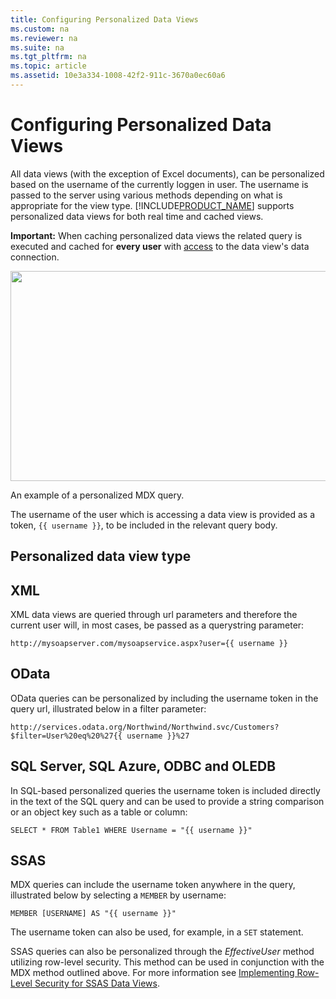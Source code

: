 ```yaml
---
title: Configuring Personalized Data Views
ms.custom: na
ms.reviewer: na
ms.suite: na
ms.tgt_pltfrm: na
ms.topic: article
ms.assetid: 10e3a334-1008-42f2-911c-3670a0ec60a6
---
```

# Configuring Personalized Data Views
All data views (with the exception of Excel documents), can be personalized based on the username of the currently loggen in user. The username is passed to the server using various methods depending on what is appropriate for the view type. [!INCLUDE[PRODUCT_NAME](../../Token\Other/PRODUCT_NAME.md)] supports personalized data views for both real time and cached views.  
  
**Important:** When caching personalized data views the related query is executed and cached for **every user** with [access](Managing%20Permissions.md) to the data view's data connection.  
  
<div class="image">  
  <img src="images/configuring_personalized_data_views_screen01.png" width="800" height="336" />  
  <p>An example of a personalized MDX query.</p>  
</div>  
  
The username of the user which is accessing a data view is provided as a token, `{{ username }}`, to be included in the relevant query body.  
  
## Personalized data view type     
  
## XML  
  
XML data views are queried through url parameters and therefore the current user will, in most cases, be passed as a querystring parameter:  
  
    http://mysoapserver.com/mysoapservice.aspx?user={{ username }}  
  
## OData  
  
OData queries can be personalized by including the username token in the query url, illustrated below in a filter parameter:  
  
    http://services.odata.org/Northwind/Northwind.svc/Customers?$filter=User%20eq%20%27{{ username }}%27  
  
## SQL Server, SQL Azure, ODBC and OLEDB  
  
In SQL-based personalized queries the username token is included directly in the text of the SQL query and can be used to provide a string comparison or an object key such as a table or column:  
  
    SELECT * FROM Table1 WHERE Username = "{{ username }}"  
  
## SSAS  
  
MDX queries can include the username token anywhere in the query, illustrated below by selecting a `MEMBER` by username:  
  
`MEMBER [USERNAME] AS "{{ username }}"`  
  
The username token can also be used, for example, in a `SET` statement.  
  
SSAS queries can also be personalized through the *EffectiveUser* method utilizing row-level security. This method can be used in conjunction with the MDX method outlined above. For more information see [Implementing Row-Level Security for SSAS Data Views](../../Topics\TopicNameNotContainA/Implementing-Row-Level-Security-for-SSAS-Data-Views.md).  
  
